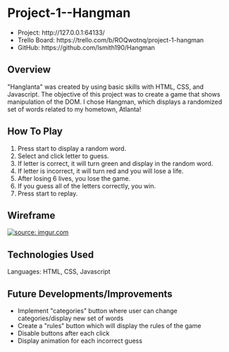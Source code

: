 # Project-1--Hangman

<ul>
<li>Project: http://127.0.0.1:64133/</li>
<li>Trello Board: https://trello.com/b/ROQwotnq/project-1-hangman</li>
<li>GitHub: https://github.com/lsmith190/Hangman</li>
</ul>

## Overview
"Hanglanta" was created by using basic skills with HTML, CSS, and Javascript. The objective of this project was to create a game that shows manipulation of the DOM. I chose Hangman, which displays a randomized set of words related to my hometown, Atlanta! 

## How To Play
1. Press start to display a random word.
2. Select and click letter to guess. 
3. If letter is correct, it will turn green and display in the random word.
4. If letter is incorrect, it will turn red and you will lose a life.
5. After losing 6 lives, you lose the game.
6. If you guess all of the letters correctly, you win.
7. Press start to replay. 

## Wireframe
<a href="https://imgur.com/iLf2DQT"><img src="https://i.imgur.com/iLf2DQT.jpg?1" title="source: imgur.com" /></a>

## Technologies Used
Languages: HTML, CSS, Javascript

## Future Developments/Improvements
<ul>
<li>Implement "categories" button where user can change categories/display new set of words</li>
<li>Create a "rules" button which will display the rules of the game</li>
<li>Disable buttons after each click</li>
<li>Display animation for each incorrect guess</li>
</ul>
      

